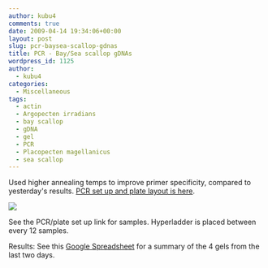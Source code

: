 ```yaml
---
author: kubu4
comments: true
date: 2009-04-14 19:34:06+00:00
layout: post
slug: pcr-baysea-scallop-gdnas
title: PCR - Bay/Sea scallop gDNAs
wordpress_id: 1125
author:
  - kubu4
categories:
  - Miscellaneous
tags:
  - actin
  - Argopecten irradians
  - bay scallop
  - gDNA
  - gel
  - PCR
  - Placopecten magellanicus
  - sea scallop
---
```


Used higher annealing temps to improve primer specificity, compared to yesterday's results. [PCR set up and plate layout is here](http://eagle.fish.washington.edu/Arabidopsis/Notebook%20Workup%20Files/20090414-02.png).

![](http://eagle.fish.washington.edu/Arabidopsis/20090414-01.JPG)

See the PCR/plate set up link for samples. Hyperladder is placed between every 12 samples.

Results: See this [Google Spreadsheet](https://spreadsheets.google.com/ccc?key=pwrSWt05L-jYWIFJ9BRI9Qg&hl=en) for a summary of the 4 gels from the last two days.
